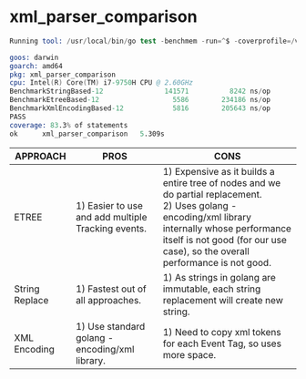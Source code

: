 # xml_parser_comparison



```s
Running tool: /usr/local/bin/go test -benchmem -run=^$ -coverprofile=/var/folders/z5/cj4zjtv15wn8yt53qzh57lnr0000gp/T/vscode-goKLpmm1/go-code-cover -bench . xml_parser_comparison

goos: darwin
goarch: amd64
pkg: xml_parser_comparison
cpu: Intel(R) Core(TM) i7-9750H CPU @ 2.60GHz
BenchmarkStringBased-12         	  141571	      8242 ns/op	   12982 B/op	      12 allocs/op
BenchmarkEtreeBased-12          	    5586	    234186 ns/op	   94560 B/op	    1324 allocs/op
BenchmarkXmlEncodingBased-12    	    5816	    205643 ns/op	   75370 B/op	    1109 allocs/op
PASS
coverage: 83.3% of statements
ok  	xml_parser_comparison	5.309s
```


|  APPROACH| PROS  | CONS  |
|--|--|--|
|  ETREE| 1) Easier to use and add multiple Tracking events. | 1) Expensive as it builds a entire tree of nodes and we do partial replacement.<BR> 2) Uses golang -encoding/xml library internally whose performance itself is not good (for our use case), so the overall performance is not good.|
| String Replace  | 1) Fastest out of all approaches.| 1) As strings in golang are immutable, each string replacement will create new string.|
|XML Encoding   | 1) Use standard golang - encoding/xml library.  | 1) Need to copy xml tokens for each  Event Tag, so uses more space.